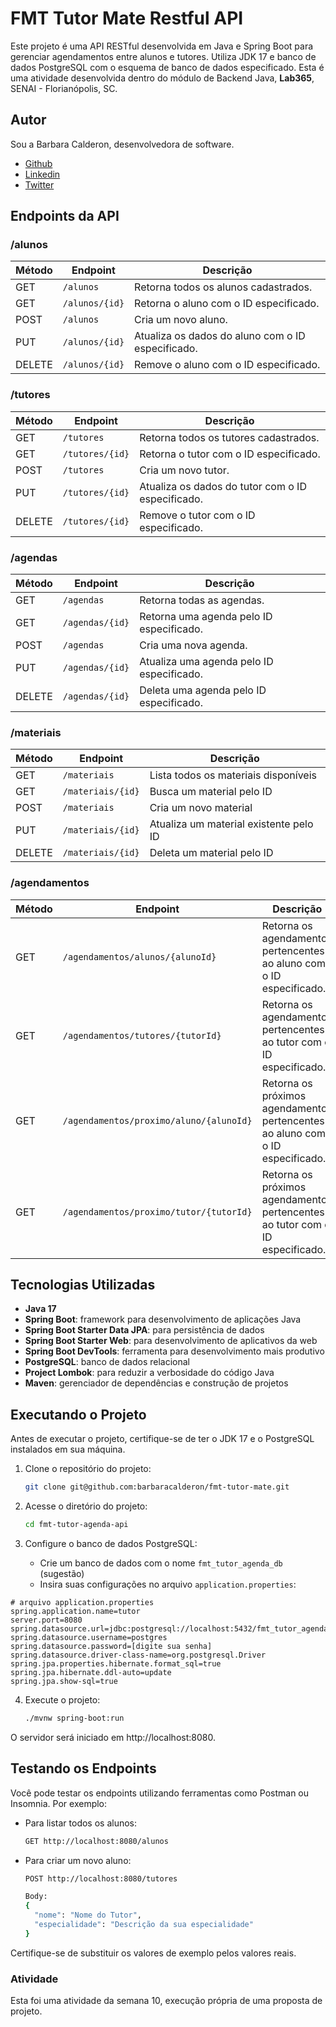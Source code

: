 # FMT Tutor Mate Restful API

Este projeto é uma API RESTful desenvolvida em Java e Spring Boot para gerenciar agendamentos entre alunos e tutores. 
Utiliza JDK 17 e banco de dados PostgreSQL com o esquema de banco de dados especificado. Esta é uma atividade
desenvolvida dentro do módulo de Backend Java, **Lab365**, SENAI - Florianópolis, SC.

## Autor

Sou a Barbara Calderon, desenvolvedora de software.
- [Github](https://www.github.com/barbaracalderon)
- [Linkedin](https://www.linkedin.com/in/barbaracalderondev)
- [Twitter](https://www.x.com/bederoni)

## Endpoints da API

### /alunos
| Método | Endpoint                                    | Descrição                                                     |
|--------|---------------------------------------------|---------------------------------------------------------------|
| GET    | `/alunos`                                   | Retorna todos os alunos cadastrados.                          |
| GET    | `/alunos/{id}`                              | Retorna o aluno com o ID especificado.                        |
| POST   | `/alunos`                                   | Cria um novo aluno.                                           |
| PUT    | `/alunos/{id}`                              | Atualiza os dados do aluno com o ID especificado.             |
| DELETE | `/alunos/{id}`                              | Remove o aluno com o ID especificado.                         |


### /tutores
| Método | Endpoint                                    | Descrição                                                     |
|--------|---------------------------------------------|---------------------------------------------------------------|
| GET    | `/tutores`                                  | Retorna todos os tutores cadastrados.                         |
| GET    | `/tutores/{id}`                             | Retorna o tutor com o ID especificado.                        |
| POST   | `/tutores`                                  | Cria um novo tutor.                                           |
| PUT    | `/tutores/{id}`                             | Atualiza os dados do tutor com o ID especificado.             |
| DELETE | `/tutores/{id}`                             | Remove o tutor com o ID especificado.                         |


### /agendas
| Método | Endpoint               | Descrição                                                     |
|--------|------------------------|---------------------------------------------------------------|
| GET    | `/agendas`             | Retorna todas as agendas.                                      |
| GET    | `/agendas/{id}`        | Retorna uma agenda pelo ID especificado.                       |
| POST   | `/agendas`             | Cria uma nova agenda.                                         |
| PUT    | `/agendas/{id}`        | Atualiza uma agenda pelo ID especificado.                      |
| DELETE | `/agendas/{id}`        | Deleta uma agenda pelo ID especificado.                        |



### /materiais
| Método | Endpoint              | Descrição                                |
|--------|-----------------------|------------------------------------------|
| GET    | `/materiais`           | Lista todos os materiais disponíveis     |
| GET    | `/materiais/{id}`      | Busca um material pelo ID                |
| POST   | `/materiais`            | Cria um novo material                    |
| PUT    | `/materiais/{id}`       | Atualiza um material existente pelo ID   |
| DELETE | `/materiais/{id}`       | Deleta um material pelo ID               |



### /agendamentos
| Método | Endpoint                                    | Descrição                                                     |
|--------|---------------------------------------------|---------------------------------------------------------------|
| GET    | `/agendamentos/alunos/{alunoId}`           | Retorna os agendamentos pertencentes ao aluno com o ID especificado. |
| GET    | `/agendamentos/tutores/{tutorId}`          | Retorna os agendamentos pertencentes ao tutor com o ID especificado. |
| GET    | `/agendamentos/proximo/aluno/{alunoId}`    | Retorna os próximos agendamentos pertencentes ao aluno com o ID especificado. |
| GET    | `/agendamentos/proximo/tutor/{tutorId}`    | Retorna os próximos agendamentos pertencentes ao tutor com o ID especificado. |

## Tecnologias Utilizadas

- **Java 17**
- **Spring Boot**: framework para desenvolvimento de aplicações Java
- **Spring Boot Starter Data JPA**: para persistência de dados
- **Spring Boot Starter Web**: para desenvolvimento de aplicativos da web
- **Spring Boot DevTools**: ferramenta para desenvolvimento mais produtivo
- **PostgreSQL**: banco de dados relacional
- **Project Lombok**: para reduzir a verbosidade do código Java
- **Maven**: gerenciador de dependências e construção de projetos

## Executando o Projeto

Antes de executar o projeto, certifique-se de ter o JDK 17 e o PostgreSQL instalados em sua máquina.

1. Clone o repositório do projeto:
    ```bash
    git clone git@github.com:barbaracalderon/fmt-tutor-mate.git
    ```

2. Acesse o diretório do projeto:
    ```bash
    cd fmt-tutor-agenda-api
    ```

3. Configure o banco de dados PostgreSQL:

    - Crie um banco de dados com o nome `fmt_tutor_agenda_db` (sugestão)
    - Insira suas configurações no arquivo `application.properties`:

```properties
# arquivo application.properties
spring.application.name=tutor
server.port=8080
spring.datasource.url=jdbc:postgresql://localhost:5432/fmt_tutor_agenda_db
spring.datasource.username=postgres
spring.datasource.password=[digite sua senha]
spring.datasource.driver-class-name=org.postgresql.Driver
spring.jpa.properties.hibernate.format_sql=true
spring.jpa.hibernate.ddl-auto=update
spring.jpa.show-sql=true
```

4. Execute o projeto:
    ```bash
    ./mvnw spring-boot:run
    ```

O servidor será iniciado em http://localhost:8080.

## Testando os Endpoints

Você pode testar os endpoints utilizando ferramentas como Postman ou Insomnia. Por exemplo:

- Para listar todos os alunos:
    ```bash
    GET http://localhost:8080/alunos
    ```

- Para criar um novo aluno:
    ```bash
    POST http://localhost:8080/tutores

    Body:
    {
      "nome": "Nome do Tutor",
      "especialidade": "Descrição da sua especialidade"
    }
    ```

Certifique-se de substituir os valores de exemplo pelos valores reais.

### Atividade

Esta foi uma atividade da semana 10, execução própria de uma proposta de projeto.
